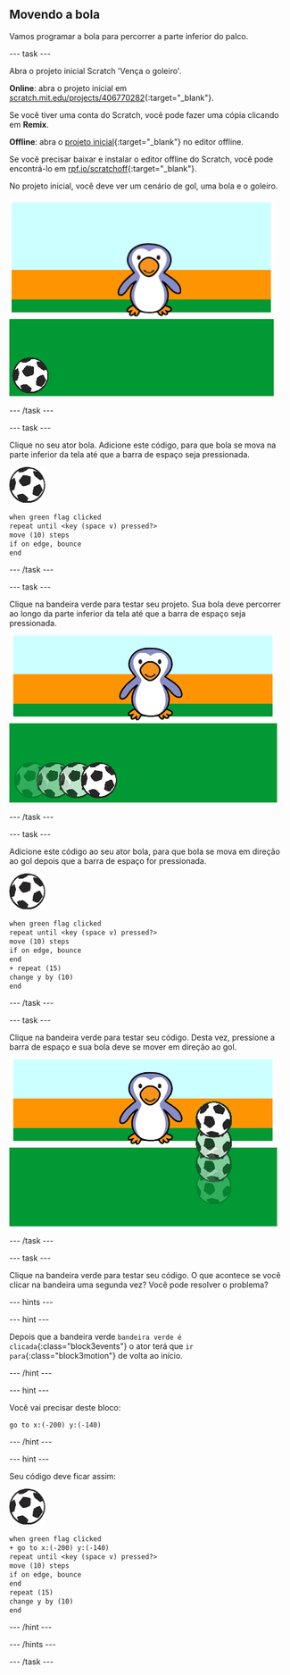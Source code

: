 ## Movendo a bola

Vamos programar a bola para percorrer a parte inferior do palco.

--- task ---

Abra o projeto inicial Scratch 'Vença o goleiro'.

**Online**: abra o projeto inicial em [scratch.mit.edu/projects/406770282](https://scratch.mit.edu/projects/406770282){:target="_blank"}.

Se você tiver uma conta do Scratch, você pode fazer uma cópia clicando em **Remix**.

**Offline**: abra o [projeto inicial](https://rpf.io/p/pt-BR/beat-the-goalie-go){:target="_blank"} no editor offline.

Se você precisar baixar e instalar o editor offline do Scratch, você pode encontrá-lo em [rpf.io/scratchoff](https://rpf.io/scratchoff){:target="_blank"}.

No projeto inicial, você deve ver um cenário de gol, uma bola e o goleiro.

![projetos iniciais](images/goalie-starter.png)

--- /task ---

--- task ---

Clique no seu ator bola. Adicione este código, para que bola se mova na parte inferior da tela até que a barra de espaço seja pressionada.

![ator bola](images/football-sprite.png)

```blocks3
when green flag clicked
repeat until <key (space v) pressed?>
move (10) steps
if on edge, bounce
end
```

--- /task ---

--- task ---

Clique na bandeira verde para testar seu projeto. Sua bola deve percorrer ao longo da parte inferior da tela até que a barra de espaço seja pressionada.

![captura de tela](images/goalie-football-move-test.png)

--- /task ---

--- task ---

Adicione este código ao seu ator bola, para que bola se mova em direção ao gol depois que a barra de espaço for pressionada.

![ator bola](images/football-sprite.png)

```blocks3
when green flag clicked
repeat until <key (space v) pressed?>
move (10) steps
if on edge, bounce
end
+ repeat (15)
change y by (10)
end
```

--- /task ---

--- task ---

Clique na bandeira verde para testar seu código. Desta vez, pressione a barra de espaço e sua bola deve se mover em direção ao gol.

![captura de tela](images/goalie-football-ypos-test.png)

--- /task ---

--- task ---

Clique na bandeira verde para testar seu código. O que acontece se você clicar na bandeira uma segunda vez? Você pode resolver o problema?

--- hints ---


--- hint ---

Depois que a bandeira verde `bandeira verde é clicada`{:class="block3events"} o ator terá que `ir para`{:class="block3motion"} de volta ao início.

--- /hint ---

--- hint ---

Você vai precisar deste bloco:

```blocks3
go to x:(-200) y:(-140)
```

--- /hint ---

--- hint ---

Seu código deve ficar assim:

![ator bola](images/football-sprite.png)

```blocks3
when green flag clicked
+ go to x:(-200) y:(-140)
repeat until <key (space v) pressed?>
move (10) steps
if on edge, bounce
end
repeat (15)
change y by (10)
end
```

--- /hint ---

--- /hints ---

--- /task ---

